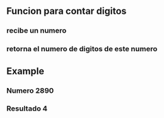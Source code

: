 ## Funcion para contar digitos
### recibe un numero 
### retorna el numero de digitos de este numero
## Example
### Numero 2890
### Resultado 4
